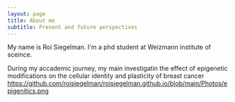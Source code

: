 ```yaml
---
layout: page
title: About me
subtitle: Present and future perspectives
---
```


My name is Roi Siegelman. I'm a phd student at Weizmann institute of sceince.

During my accademic journey, my main investigatin the effect of epigenetic modifications on the cellular identity and plasticity of breast cancer
https://github.com/roisiegelman/roisiegelman.github.io/blob/main/Photos/epigenitics.png 
